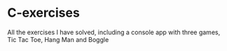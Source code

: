 # C-exercises
All the exercises I have solved, including a console app with three games, Tic Tac Toe, Hang Man and Boggle
